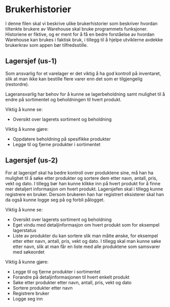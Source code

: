 # Brukerhistorier
I denne filen skal vi beskrive ulike brukerhistorier som beskriver hvordan tiltenkte brukere av Warehouse skal bruke programmets funksjoner. Historiene er fiktive, og er ment for å få en bedre forståelse av hvordan Warehouse kan brukes i faktisk bruk, i tillegg til å hjelpe utviklerne avdekke brukerkrav som appen bør tilfredsstille.

## Lagersjef (us-1)
Som ansvarlig for et varelager er det viktig å ha god kontroll på inventaret, slik at man ikke kan bestille flere varer enn det som er tilgjengelig (restordre). 

Lageransvarlig har behov for å kunne se lagerbeholdning samt mulighet til å endre på sortimentet og beholdningen til hvert produkt. 

Viktig å kunne se:
-	Oversikt over lagerets sortiment og beholdning

Viktig å kunne gjøre:
-	Oppdatere beholdning på spesifikke produkter
-	Legge til og fjerne produkter i sortimentet

## Lagersjef (us-2)
For at lagersjef skal ha bedre kontroll over produktene sine, må han ha mulighet til å søke etter produkter og sortere dem etter navn, antall, pris, vekt og dato. I tillegg bør han kunne klikke inn på hvert produkt for å finne mer detaljert informasjon om hvert produkt. Lagersjefen skal i tillegg kunne registrere en bruker. Dersom brukeren han har registrert eksisterer skal han da også kunne logge seg på og forbli pålogget.

Viktig å kunne se:
- Oversikt over lagerets sortiment og beholdning
- Eget vindu med detaljinformasjon om hvert produkt som for eksempel lagerstatus
- Liste av produkter du kan sortere slik man måtte ønske, for eksempel etter etter navn, antall, pris, vekt og dato. I tillegg skal man kunne søke etter navn, slik at man får en liste med alle produktene som samsvarer med søkeordet

Viktig å kunne gjøre:
- Legge til og fjerne produkter i sortimentet
- Forandre på detaljinformasjonen til hvert enkelt produkt
- Søke etter produkter etter navn, antall, pris, vekt og dato
- Sortere produkter etter navn
- Registrere bruker
- Logge seg inn